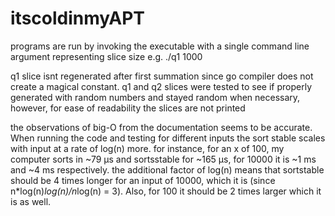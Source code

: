 # itscoldinmyAPT

programs are run by invoking the executable with a single command line argument representing slice size
e.g. ./q1 1000

q1 slice isnt regenerated after first summation since go compiler does not create a magical constant.
q1 and q2 slices were tested to see if properly generated with random numbers and stayed random when necessary, however, for ease of readability the slices are not printed



the observations of big-O from the documentation seems to be accurate. When running the code and testing for different inputs the sort stable scales with input at a rate of log(n) more.
for instance, for an x of 100, my computer sorts in ~79 µs and sortsstable for ~165 µs, for 10000 it is ~1 ms and ~4 ms respectively. the additional factor of log(n) means that sortstable should be 4 times longer for an input of 10000, which it is (since n*log(n)*log(n)/n*log(n) = 3). Also, for 100 it should be 2 times larger which it is as well.